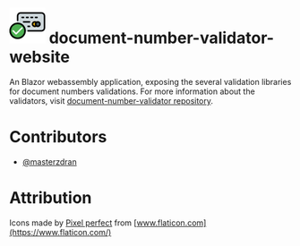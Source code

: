 # ![DocumentNumber.Portugal](./icon.64.png "document-number-validator-website") document-number-validator-website

An Blazor webassembly application, exposing the several validation libraries for document numbers validations. For more information about the validators, visit [document-number-validator repository](https://github.com/masterzdran/document-number-validator/blob/develop/README.md).


# Contributors
* [@masterzdran](https://github.com/masterzdran)

# Attribution 
Icons made by [Pixel perfect](https://icon54.com/) from [www.flaticon.com](https://www.flaticon.com/)